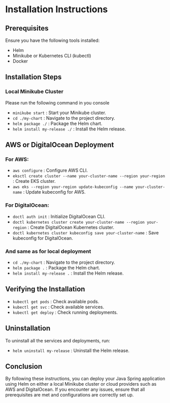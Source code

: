 # Installation Instructions
## Prerequisites
Ensure you have the following tools installed:

* Helm
* Minikube or Kubernetes CLI (kubectl)
* Docker

## Installation Steps
### Local Minikube Cluster
Please run the following command in you console
* `minikube start` : Start your Minikube cluster.
* `cd ./my-chart` : Navigate to the project directory.
* `helm package ./` : Package the Helm chart.
* `helm install my-release ./` : Install the Helm release.

## AWS or DigitalOcean Deployment
### For AWS:

* `aws configure` : Configure AWS CLI.
* `eksctl create cluster --name your-cluster-name --region your-region` : Create EKS cluster.
* `aws eks --region your-region update-kubeconfig --name your-cluster-name` : Update kubeconfig for AWS.

### For DigitalOcean:
* `doctl auth init` : Initialize DigitalOcean CLI.
* `doctl kubernetes cluster create your-cluster-name --region your-region` : Create DigitalOcean Kubernetes cluster.
* `doctl kubernetes cluster kubeconfig save your-cluster-name` : Save kubeconfig for DigitalOcean.


### And same as for local deployment
* `cd ./my-chart` : Navigate to the project directory.
* `helm package .` : Package the Helm chart.
* `helm install my-release .` : Install the Helm release.

## Verifying the Installation
* `kubectl get pods` : Check available pods.
* `kubectl get svc` : Check available services.
* `kubectl get deploy` : Check running deployments.

## Uninstallation
To uninstall all the services and deployments, run:

* `helm uninstall my-release` : Uninstall the Helm release.

## Conclusion
By following these instructions, you can deploy your Java Spring application using Helm on either a local Minikube cluster or cloud providers such as AWS and DigitalOcean. If you encounter any issues, ensure that all prerequisites are met and configurations are correctly set up.